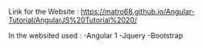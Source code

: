 Link for the Website : https://matro68.github.io/Angular-Tutorial/AngularJS%20Tutorial%2020/

In the websited used : 
-Angular 1
-Jquery
-Bootstrap 
